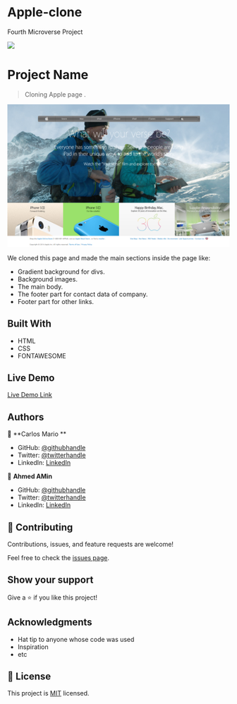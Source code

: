 # Apple-clone

Fourth Microverse Project

![](https://img.shields.io/badge/Microverse-blueviolet)

# Project Name

> Cloning Apple page .

![screenshot](./src/images/app_screenshot.png)

We cloned this page and made the main sections inside the page like:

- Gradient background for divs.
- Background images.
- The main body.
- The footer part for contact data of company.
- Footer part for other links.

## Built With

- HTML
- CSS
- FONTAWESOME

## Live Demo

[Live Demo Link](https://raw.githack.com/AhmedAmin90/Apple-clone/featured/index.html)

## Authors

👤 **Carlos Mario **

- GitHub: [@githubhandle](https://github.com/MrkarlosM)
- Twitter: [@twitterhandle](@MrkarlosM)
- LinkedIn: [LinkedIn](https://www.linkedin.com/in/carlos-mario-martinez-b1768355/)

👤 **Ahmed AMin**

- GitHub: [@githubhandle](https://github.com/AhmedAmin90)
- Twitter: [@twitterhandle](https://twitter.com/AhmedAmin12383)
- LinkedIn: [LinkedIn](https://www.linkedin.com/in/ahmed-amin-quality/)

## 🤝 Contributing

Contributions, issues, and feature requests are welcome!

Feel free to check the [issues page](https://github.com/MrkarlosM/nyt-article/issues).

## Show your support

Give a ⭐️ if you like this project!

## Acknowledgments

- Hat tip to anyone whose code was used
- Inspiration
- etc

## 📝 License

This project is [MIT](./LICENSE.md) licensed.